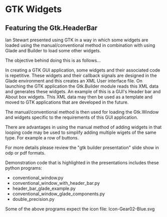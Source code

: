 # GTK Widgets

## Featuring the Gtk.HeaderBar

Ian Stewart presented using GTK in a way in which some widgets are loaded using the manual/conventional method in combination 
with using Glade and Builder to load some other widgets.

The objective behind doing this is as follows...

In creating a GTK GUI application, some widgets and their associated code is repetitive. These widgets and their callback 
signals are designed in the Glade environment and this creates an XML User interface file. On launching the GTK application 
the Gtk.Builder module reads this XML data and generates these widgets. An example of this is a GUI's Header bar and About box widgets. 
This XML data may then be used as a template and moved to GTK applications that are developed in the future.

The manual/conventional method is then used for loading the Gtk.Window and widgets specific to the requirements of this GUI application.

There are advantages in using the manual method of adding widgets in that looping code may be used to simplify adding multiple wigets 
of the same type. For example a row of buttons.

For more details please review the "gtk builder presentation" slide show in odp or pdf formats.

Demonstration code that is highlighted in the presentations includes these python programs:

* conventional_window.py
* conventional_window_with_header_bar.py
* header_bar_glade_example.py
* conventional_window_glade_components.py
* double_precision.py 

Some of the above programs expect the icon file: Icon-Gear02-Blue.svg
